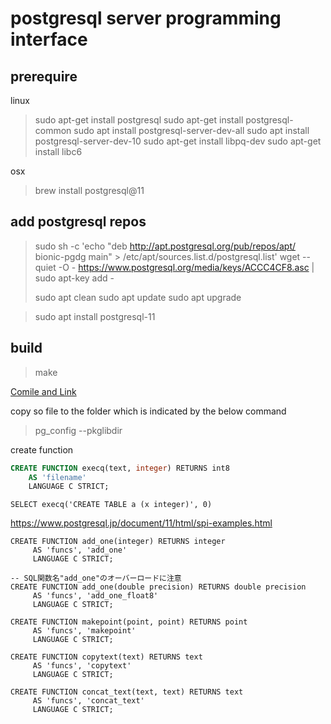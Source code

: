 # postgresql server programming interface

## prerequire

linux
> sudo apt-get install postgresql
> sudo apt-get install postgresql-common
> sudo apt install postgresql-server-dev-all
> sudo apt install postgresql-server-dev-10
> sudo apt-get install libpq-dev
> sudo apt-get install libc6

osx
> brew install postgresql@11


## add postgresql repos

> sudo sh -c 'echo "deb http://apt.postgresql.org/pub/repos/apt/ bionic-pgdg main" > /etc/apt/sources.list.d/postgresql.list'
> wget --quiet -O - https://www.postgresql.org/media/keys/ACCC4CF8.asc | sudo apt-key add -
> 
> sudo apt clean
> sudo apt update
> sudo apt upgrade

> sudo apt install postgresql-11

## build

> make

[Comile and Link](https://www.postgresql.jp/document/11/html/xfunc-c.html#DFUNC)

copy so file to the folder which is indicated by the below command
> pg_config --pkglibdir

create function

```sql
CREATE FUNCTION execq(text, integer) RETURNS int8
    AS 'filename'
    LANGUAGE C STRICT;
```

```
SELECT execq('CREATE TABLE a (x integer)', 0)
```
https://www.postgresql.jp/document/11/html/spi-examples.html


```
CREATE FUNCTION add_one(integer) RETURNS integer
     AS 'funcs', 'add_one'
     LANGUAGE C STRICT;

-- SQL関数名"add_one"のオーバーロードに注意
CREATE FUNCTION add_one(double precision) RETURNS double precision
     AS 'funcs', 'add_one_float8'
     LANGUAGE C STRICT;

CREATE FUNCTION makepoint(point, point) RETURNS point
     AS 'funcs', 'makepoint'
     LANGUAGE C STRICT;

CREATE FUNCTION copytext(text) RETURNS text
     AS 'funcs', 'copytext'
     LANGUAGE C STRICT;

CREATE FUNCTION concat_text(text, text) RETURNS text
     AS 'funcs', 'concat_text'
     LANGUAGE C STRICT;

```